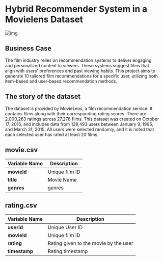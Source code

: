 
# Hybrid Recommender System in a Movielens Dataset

![img](https://user-images.githubusercontent.com/86877457/132905471-3ef27af4-ecc6-44bf-a47c-5ccf2250410c.jpg)

## Business Case

The film industry relies on recommendation systems to deliver engaging and personalized content to viewers. These systems suggest films that align with users' preferences and past viewing habits. This project aims to generate 10 tailored film recommendations for a specific user, utilizing both item-based and user-based recommendation methods.

## The story of the dataset

The dataset is provided by MovieLens, a film recommendation service. It contains films along with their corresponding rating scores. There are 2,000,263 ratings across 27,278 films. This dataset was created on October 17, 2016, and includes data from 138,493 users between January 9, 1995, and March 31, 2015. All users were selected randomly, and it is noted that each selected user has rated at least 20 films.

## movie.csv

| Variable Name | Description |
|----------------|----------------|
| **movieId** | Unique film ID |
| **title** | Movie Name |
| **genres** | genres |

## rating.csv

| Variable Name | Description |
|----------------|----------------|
| **userid** | Unique User ID |
| **movieId** | Unique film ID |
| **rating** | Rating given to the movie by the user |
| **timestamp** | Rating timestamp |

